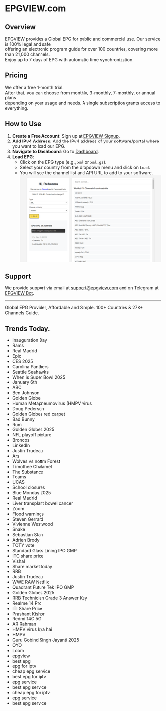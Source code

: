 # EPGVIEW.com



## Overview
EPGVIEW provides a Global EPG for public and commercial use. Our service is 100% legal and safe\
offering an electronic program guide for over 100 countries, covering more than 21,000 channels.\
Enjoy up to 7 days of EPG with automatic time synchronization.

## Pricing
We offer a free 1-month trial. \
After that, you can choose from monthly, 3-monthly, 7-monthly, or annual plans \
depending on your usage and needs. A single subscription grants access to everything.

## How to Use
1. **Create a Free Account**: Sign up at [EPGVIEW Signup](https://epgview.com/signup.php).
2. **Add IPv4 Address**: Add the IPv4 address of your software/portal where you want to load our EPG.
3. **Navigate to Dashboard**: Go to [Dashboard](https://epgview.com/dashboard.php).
4. **Load EPG**:
   - Click on the EPG type (e.g., `xml` or `xml.gz`).
   - Select your country from the dropdown menu and click on `Load`.
   - You will see the channel list and API URL to add to your software.
![EPGVIEW](img/dashboard.png)
## Support
We provide support via email at [support@epgview.com](mailto:support@epgview.com) and on Telegram at [EPGVIEW Bot](https://t.me/epgview_bot).

---

Global EPG Provider, Affordable and Simple. 100+ Countries & 27K+ Channels Guide.

## Trends Today.

- Inauguration Day
- Rams
- Real Madrid
- Epic
- CES 2025
- Carolina Panthers
- Seattle Seahawks
- When is Super Bowl 2025
- January 6th
- ABC
- Ben Johnson
- Golden Globe
- Human Metapneumovirus (HMPV virus
- Doug Pederson
- Golden Globes red carpet
- Bad Bunny
- Rum
- Golden Globes 2025
- NFL playoff picture
- Broncos
- LinkedIn
- Justin Trudeau
- Ars
- Wolves vs nottm Forest
- Timothee Chalamet
- The Substance
- Teams
- UCAS
- School closures
- Blue Monday 2025
- Real Madrid
- Liver transplant bowel cancer
- Zoom
- Flood warnings
- Steven Gerrard
- Vivienne Westwood
- Snake
- Sebastian Stan
- Adrien Brody
- TOTY vote
- Standard Glass Lining IPO GMP
- ITC share price
- Vishal
- Share market today
- RRB
- Justin Trudeau
- WWE RAW Netflix
- Quadrant Future Tek IPO GMP
- Golden Globes 2025
- RRB Technician Grade 3 Answer Key
- Realme 14 Pro
- ITI Share Price
- Prashant Kishor
- Redmi 14C 5G
- AR Rahman
- HMPV virus kya hai
- HMPV
- Guru Gobind Singh Jayanti 2025
- OYO
- Loom
- epgview
- best epg
- epg for iptv
- cheap epg service
- best epg for iptv
- epg service
- best epg service
- cheap epg for iptv
- epg service
- best epg service
